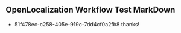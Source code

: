 ## OpenLocalization Workflow Test MarkDown
* 51f478ec-c258-405e-919c-7dd4cf0a2fb8 thanks!

<!--HONumber=Jul16_HO5-->


